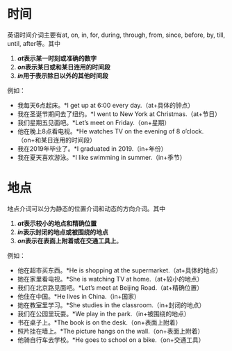 
# 时间

英语时间介词主要有at, on, in, for, during, through, from, since, before, by, till, until, after等。其中
1. ***at*表示某一时刻或准确的数字**
2. ***on*表示某日或和某日连用的时间段**
3. ***in*用于表示除日以外的其他时间段**

例如：
-   我每天6点起床。*I get up at 6:00 every day.（at+具体的钟点）
-   我在圣诞节期间去了纽约。*I went to New York at Christmas.（at+节日）
-   我们星期五见面吧。*Let’s meet on Friday.（on+星期）
-   他在晚上8点看电视。*He watches TV on the evening of 8 o’clock.（on+和某日连用的时间段）
-   我在2019年毕业了。*I graduated in 2019.（in+年份）
-   我在夏天喜欢游泳。*I like swimming in summer.（in+季节）


# 地点

地点介词可以分为静态的位置介词和动态的方向介词。其中

1. ***at*表示较小的地点和精确位置**
2. ***in*表示封闭的地点或被围绕的地点**
3. ***on*表示在表面上附着或在交通工具上**。

例如：
-   他在超市买东西。*He is shopping at the supermarket.（at+具体的地点）
-   她在家里看电视。*She is watching TV at home.（at+较小的地点）
-   我们在北京路见面吧。*Let’s meet at Beijing Road.（at+精确位置）
-   他住在中国。*He lives in China.（in+国家）
-   她在教室里学习。*She studies in the classroom.（in+封闭的地点）
-   我们在公园里玩耍。*We play in the park.（in+被围绕的地点）
-   书在桌子上。*The book is on the desk.（on+表面上附着）
-   照片挂在墙上。*The picture hangs on the wall.（on+表面上附着）
-   他骑自行车去学校。*He goes to school on a bike.（on+交通工具）